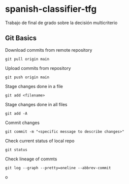 # spanish-classifier-tfg
Trabajo de final de grado sobre la decisión multicriterio

## Git Basics

Download commits from remote repository

```
git pull origin main
```

Upload commits from repository

```
git push origin main
```

Stage changes done in a file
```
git add <filename>
```

Stage changes done in all files
```
git add -A
```

Commit changes
```
git commit -m "<specific message to describe changes>"
```

Check current status of local repo
```
git status
```

Check lineage of commts
```
git log --graph --pretty=oneline --abbrev-commit
```




o